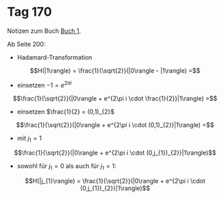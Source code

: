# Tag 170

Notizen zum Buch [Buch 1](../Buch1.md).

Ab Seite 200:
* Hadamard-Transformation
```math
H(|1\rangle) = \frac{1}{\sqrt{2}}(|0\rangle - |1\rangle) =
```
* einsetzen $-1 = e^{2\pi i}$
```math
\frac{1}{\sqrt{2}}(|0\rangle + e^{2\pi i \cdot \frac{1}{2}}|1\rangle) =
```
* einsetzen $\frac{1}{2} = (0,1)_{2}$
```math
\frac{1}{\sqrt{2}}(|0\rangle + e^{2\pi i \cdot (0,1)_{2}}|1\rangle) =
```
* mit $j_{1} = 1$
```math
\frac{1}{\sqrt{2}}(|0\rangle + e^{2\pi i \cdot (0,j_{1})_{2}}|1\rangle)
```

* sowohl für $j_{1} = 0$ als auch für $j_{1} = 1$:
```math
H(|j_{1}\rangle) = \frac{1}{\sqrt{2}}(|0\rangle + e^{2\pi i \cdot (0,j_{1})_{2}}|1\rangle)
```
